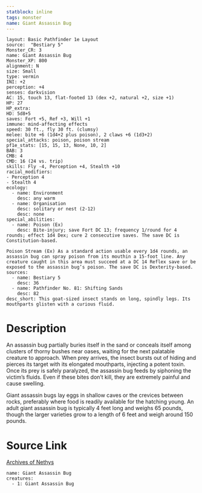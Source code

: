 ```yaml
---
statblock: inline
tags: monster
name: Giant Assassin Bug
---
```

```statblock
layout: Basic Pathfinder 1e Layout
source:  "Bestiary 5"
Monster_CR: 3
name: Giant Assassin Bug
Monster_XP: 800
alignment: N
size: Small
type: vermin
INI: +2
perception: +4
senses: darkvision
AC: 15, touch 13, flat-footed 13 (dex +2, natural +2, size +1)
HP: 27
HP_extra: 
HD: 5d8+5
saves: Fort +5, Ref +3, Will +1
immune: mind-affecting effects
speed: 30 ft., fly 30 ft. (clumsy)
melee: bite +6 (1d4+2 plus poison), 2 claws +6 (1d3+2)
special_attacks: poison, poison stream
pf1e_stats: [15, 15, 13, None, 10, 2]
BAB: 3
CMB: 4
CMD: 16 (24 vs. trip)
skills: Fly -4, Perception +4, Stealth +10
racial_modifiers:
- Perception 4
- Stealth 4
ecology:
  - name: Environment
    desc: any warm
  - name: Organisation
    desc: solitary or nest (2-12)
    desc: none
special_abilities:
  - name: Poison (Ex)
    desc: Bite-injury; save Fort DC 13; frequency 1/round for 4 rounds; effect 1d4 Dex; cure 2 consecutive saves. The save DC is Constitution-based.

Poison Stream (Ex) As a standard action usable every 1d4 rounds, an assassin bug can spray poison from its mouthin a 15-foot line. Any creature caught in this area must succeed at a DC 14 Reflex save or be exposed to the assassin bug’s poison. The save DC is Dexterity-based.
sources:
  - name: Bestiary 5
    desc: 36
  - name: Pathfinder No. 81: Shifting Sands
    desc: 82
desc_short: This goat-sized insect stands on long, spindly legs. Its mouthparts glisten with a curious fluid.
```
# Description
An assassin bug partially buries itself in the sand or conceals itself among clusters of thorny bushes near oases, waiting for the next palatable creature to approach. When prey arrives, the insect bursts out of hiding and pierces its target with its elongated mouthparts, injecting a potent toxin. Once its prey is safely paralyzed, the assassin bug feeds by siphoning the victim’s fluids. Even if these bites don’t kill, they are extremely painful and cause swelling.

Giant assassin bugs lay eggs in shallow caves or the crevices between rocks, preferably where food is readily available for the hatching young. An adult giant assassin bug is typically 4 feet long and weighs 65 pounds, though the larger varieties grow to a length of 6 feet and weigh around 150 pounds.
# Source Link
[Archives of Nethys](https://aonprd.com/MonsterDisplay.aspx?ItemName=Giant%20Assassin%20Bug)
```encounter-table
name: Giant Assassin Bug
creatures:
  - 1: Giant Assassin Bug
```
